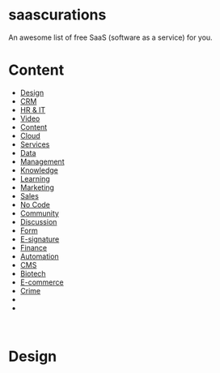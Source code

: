 # saascurations
An awesome list of free SaaS (software as a service) for you.

<h1>Content</h1> 
  <ul>
      <li><a href="">Design</a></li>
      <li><a href="">CRM</a></li>
      <li><a href="">HR & IT </a></li>
      <li><a href="">Video</a></li>
      <li><a href="">Content</a></li>
      <li><a href="">Cloud</a></li>
      <li><a href="">Services</a></li>
      <li><a href="">Data</a></li>
      <li><a href="">Management</a></li>
      <li><a href="">Knowledge</a></li>
      <li><a href="">Learning</a></li>
      <li><a href="">Marketing</a></li>
      <li><a href="">Sales</a></li>
      <li><a href="">No Code</a></li>
      <li><a href="">Community</a></li>
      <li><a href="">Discussion</a></li>
      <li><a href="">Form</a></li>
      <li><a href=""> E-signature</a></li>
      <li><a href="">Finance</a></li>
      <li><a href="">Automation</a></li>
      <li><a href="">CMS </a></li>
      <li><a href="">Biotech</a></li>
      <li><a href="">E-commerce</a></li>
      <li><a href="">Crime</a></li>
      <li><a href=""></a></li>
      <li><a href=""></a></li>
    </ul>
    <br />
   <h1>Design</h1>
        <h1></h1>
        <h1></h1>
        <h1></h1>
        <h1></h1>
        <h1></h1>
        <h1></h1>
        <h1></h1>
        <h1></h1>
        <h1></h1>
        <h1></h1>
        <h1></h1>
        <h1></h1>
        <h1></h1>
        <h1></h1>
        <h1></h1>
        <h1></h1>
        <h1></h1>
        <h1></h1>
        <h1></h1>
        <h1></h1>
        <h1></h1>
        <h1></h1>
        <h1></h1>
        <h1></h1>
        <h1></h1>
        <h1></h1>
        <h1></h1>
